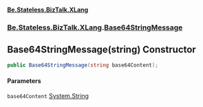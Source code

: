 #### [Be.Stateless.BizTalk.XLang](README.md 'README')
### [Be.Stateless.BizTalk.XLang](Be.Stateless.BizTalk.XLang.md 'Be.Stateless.BizTalk.XLang').[Base64StringMessage](Base64StringMessage.md 'Be.Stateless.BizTalk.XLang.Base64StringMessage')

## Base64StringMessage(string) Constructor

```csharp
public Base64StringMessage(string base64Content);
```
#### Parameters

<a name='Be.Stateless.BizTalk.XLang.Base64StringMessage.Base64StringMessage(string).base64Content'></a>

`base64Content` [System.String](https://docs.microsoft.com/en-us/dotnet/api/System.String 'System.String')